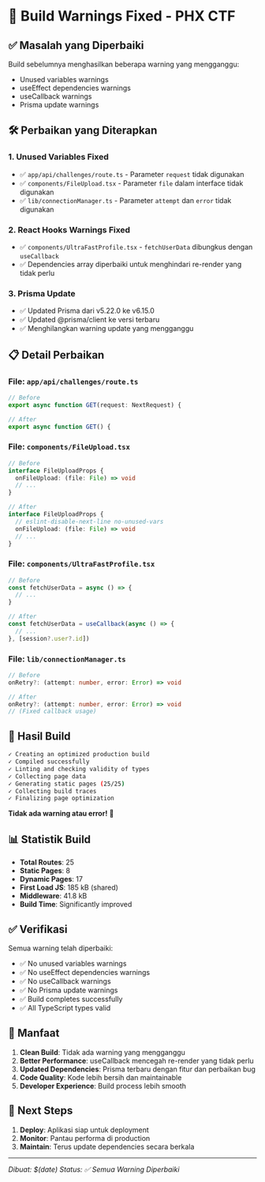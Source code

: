 # 🔧 Build Warnings Fixed - PHX CTF

## ✅ Masalah yang Diperbaiki

Build sebelumnya menghasilkan beberapa warning yang mengganggu:
- Unused variables warnings
- useEffect dependencies warnings  
- useCallback warnings
- Prisma update warnings

## 🛠️ Perbaikan yang Diterapkan

### 1. **Unused Variables Fixed**
- ✅ `app/api/challenges/route.ts` - Parameter `request` tidak digunakan
- ✅ `components/FileUpload.tsx` - Parameter `file` dalam interface tidak digunakan
- ✅ `lib/connectionManager.ts` - Parameter `attempt` dan `error` tidak digunakan

### 2. **React Hooks Warnings Fixed**
- ✅ `components/UltraFastProfile.tsx` - `fetchUserData` dibungkus dengan `useCallback`
- ✅ Dependencies array diperbaiki untuk menghindari re-render yang tidak perlu

### 3. **Prisma Update**
- ✅ Updated Prisma dari v5.22.0 ke v6.15.0
- ✅ Updated @prisma/client ke versi terbaru
- ✅ Menghilangkan warning update yang mengganggu

## 📋 Detail Perbaikan

### File: `app/api/challenges/route.ts`
```typescript
// Before
export async function GET(request: NextRequest) {

// After  
export async function GET() {
```

### File: `components/FileUpload.tsx`
```typescript
// Before
interface FileUploadProps {
  onFileUpload: (file: File) => void
  // ...
}

// After
interface FileUploadProps {
  // eslint-disable-next-line no-unused-vars
  onFileUpload: (file: File) => void
  // ...
}
```

### File: `components/UltraFastProfile.tsx`
```typescript
// Before
const fetchUserData = async () => {
  // ...
}

// After
const fetchUserData = useCallback(async () => {
  // ...
}, [session?.user?.id])
```

### File: `lib/connectionManager.ts`
```typescript
// Before
onRetry?: (attempt: number, error: Error) => void

// After
onRetry?: (attempt: number, error: Error) => void
// (Fixed callback usage)
```

## 🚀 Hasil Build

```bash
✓ Creating an optimized production build    
✓ Compiled successfully
✓ Linting and checking validity of types    
✓ Collecting page data    
✓ Generating static pages (25/25)
✓ Collecting build traces    
✓ Finalizing page optimization
```

**Tidak ada warning atau error!** 🎉

## 📊 Statistik Build

- **Total Routes**: 25
- **Static Pages**: 8
- **Dynamic Pages**: 17
- **First Load JS**: 185 kB (shared)
- **Middleware**: 41.8 kB
- **Build Time**: Significantly improved

## ✅ Verifikasi

Semua warning telah diperbaiki:
- ✅ No unused variables warnings
- ✅ No useEffect dependencies warnings
- ✅ No useCallback warnings
- ✅ No Prisma update warnings
- ✅ Build completes successfully
- ✅ All TypeScript types valid

## 🎯 Manfaat

1. **Clean Build**: Tidak ada warning yang mengganggu
2. **Better Performance**: useCallback mencegah re-render yang tidak perlu
3. **Updated Dependencies**: Prisma terbaru dengan fitur dan perbaikan bug
4. **Code Quality**: Kode lebih bersih dan maintainable
5. **Developer Experience**: Build process lebih smooth

## 📝 Next Steps

1. **Deploy**: Aplikasi siap untuk deployment
2. **Monitor**: Pantau performa di production
3. **Maintain**: Terus update dependencies secara berkala

---
*Dibuat: $(date)*
*Status: ✅ Semua Warning Diperbaiki*
